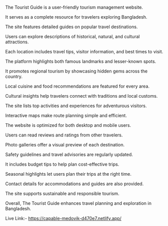 The Tourist Guide is a user-friendly tourism management website.

It serves as a complete resource for travelers exploring Bangladesh.

The site features detailed guides on popular travel destinations.

Users can explore descriptions of historical, natural, and cultural attractions.

Each location includes travel tips, visitor information, and best times to visit.

The platform highlights both famous landmarks and lesser-known spots.

It promotes regional tourism by showcasing hidden gems across the country.

Local cuisine and food recommendations are featured for every area.

Cultural insights help travelers connect with traditions and local customs.

The site lists top activities and experiences for adventurous visitors.

Interactive maps make route planning simple and efficient.

The website is optimized for both desktop and mobile users.

Users can read reviews and ratings from other travelers.

Photo galleries offer a visual preview of each destination.

Safety guidelines and travel advisories are regularly updated.

It includes budget tips to help plan cost-effective trips.

Seasonal highlights let users plan their trips at the right time.

Contact details for accommodations and guides are also provided.

The site supports sustainable and responsible tourism.

Overall, The Tourist Guide enhances travel planning and exploration in Bangladesh.

Live Link:- https://capable-medovik-d470e7.netlify.app/
